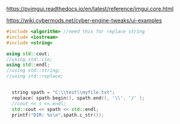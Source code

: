 
https://pyimgui.readthedocs.io/en/latest/reference/imgui.core.html

https://wiki.cybermods.net/cyber-engine-tweaks/ui-examples

















```c++
#include <algorithm> //need this for replace string
#include <iostream>
#include <string>

using std::cout;
//using std::cin;
using std::endl;
//using std::string;
//using std::replace;


  string spath = "C:\\test\\myfile.txt";
  replace( spath.begin(), spath.end(), '\\', '/' );
  //cout << s << endl;
  std::cout << spath << std::endl;
  printf("DIR: %s\n",spath.c_str());
```